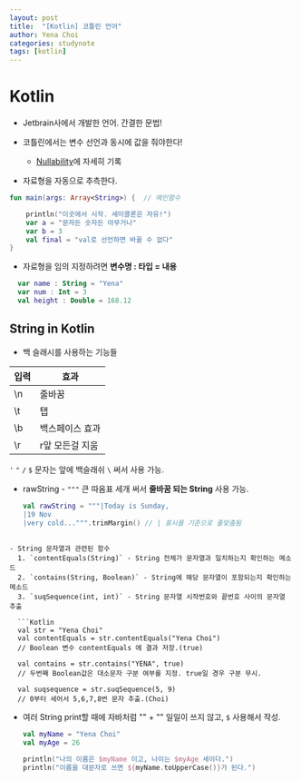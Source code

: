 ```yaml
---
layout: post
title:  "[Kotlin] 코틀린 언어"
author: Yena Choi
categories: studynote
tags: [kotlin]
---
```


# Kotlin
- Jetbrain사에서 개발한 언어. 간결한 문법!
- 코틀린에서는 변수 선언과 동시에 값을 줘야한다!
  - [Nullability](Kotlin-Nullability.html)에 자세히 기록


- 자료형을 자동으로 추측한다.
```Kotlin
fun main(args: Array<String>) {  // 메인함수

    println("이곳에서 시작. 세미콜론은 자유!")
    var a = "문자든 숫자든 아무거나"
    var b = 3
    val final = "val로 선언하면 바꿀 수 없다"
}
```

- 자료형을 임의 지정하려면 **변수명 : 타입 = 내용**
```Kotlin
  var name : String = "Yena"
  var num : Int = 3
  val height : Double = 168.12
```


## String in Kotlin

- 백 슬래시를 사용하는 기능들

입력|효과
---- | ----
\n | 줄바꿈
\t | 탭
\b | 백스페이스 효과
\r | r앞 모든걸 지움

`'` `"` `/` `$` 문자는 앞에 백슬래쉬 `\` 써서 사용 가능.

- rawString - `"""` 큰 따옴표 세개 써서 **줄바꿈 되는 String** 사용 가능.

  ```Kotlin
  val rawString = """|Today is Sunday,
  |19 Nov
  |very cold...""".trimMargin() // | 표시를 기준으로 줄맞춤됨
```

- String 문자열과 관련된 함수
  1. `contentEquals(String)` - String 전체가 문자열과 일치하는지 확인하는 메소드
  2. `contains(String, Boolean)` - String에 해당 문자열이 포함되는지 확인하는 메소드
  3. `suqSequence(int, int)` - String 문자열 시작번호와 끝번호 사이의 문자열 추출

  ```Kotlin
  val str = "Yena Choi"
  val contentEquals = str.contentEquals("Yena Choi")
  // Boolean 변수 contentEquals 에 결과 저장.(true)

  val contains = str.contains("YENA", true)
  // 두번째 Boolean값은 대소문자 구분 여부를 지정. true일 경우 구분 무시.

  val suqsequence = str.suqSequence(5, 9)
  // 0부터 세어서 5,6,7,8번 문자 추출.(Choi)
  ```

- 여러 String print할 때에 자바처럼 "" + "" 일일이 쓰지 않고, `$` 사용해서 작성.

  ```Kotlin
  val myName = "Yena Choi"
  val myAge = 26

  println("나의 이름은 $myName 이고, 나이는 $myAge 세이다.")
  println("이름을 대문자로 쓰면 ${myName.toUpperCase()}가 된다.")
  ```
